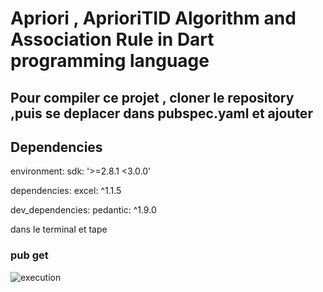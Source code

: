 # Apriori , AprioriTID Algorithm and Association  Rule in Dart programming language
## Pour compiler ce projet , cloner le repository ,puis se deplacer dans pubspec.yaml et ajouter
## Dependencies
environment:
  sdk: '>=2.8.1 <3.0.0'
  
dependencies:
  excel: ^1.1.5

dev_dependencies:
  pedantic: ^1.9.0
  
dans le terminal et tape
### pub get
![execution](https://user-images.githubusercontent.com/63323044/107106056-fea36100-6829-11eb-8bf2-2de480b947c9.png)
